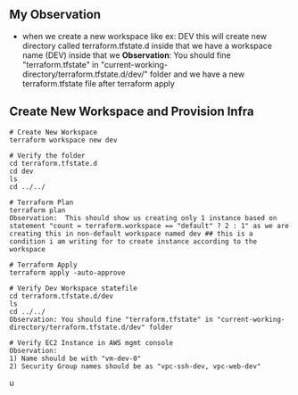 ## My Observation
- when we create a new workspace like ex: DEV this will create new directory called terraform.tfstate.d inside that we have a workspace name (DEV) inside that we **Observation**: You should fine "terraform.tfstate" in "current-working-directory/terraform.tfstate.d/dev/" folder and we have a new terraform.tfstate file after terraform apply

## Create New Workspace and Provision Infra 
```t
# Create New Workspace
terraform workspace new dev

# Verify the folder
cd terraform.tfstate.d 
cd dev
ls
cd ../../

# Terraform Plan
terraform plan
Observation:  This should show us creating only 1 instance based on statement "count = terraform.workspace == "default" ? 2 : 1" as we are creating this in non-default workspace named dev ## this is a condition i am writing for to create instance according to the workspace

# Terraform Apply
terraform apply -auto-approve

# Verify Dev Workspace statefile
cd terraform.tfstate.d/dev
ls
cd ../../
Observation: You should fine "terraform.tfstate" in "current-working-directory/terraform.tfstate.d/dev" folder

# Verify EC2 Instance in AWS mgmt console
Observation:
1) Name should be with "vm-dev-0"
2) Security Group names should be as "vpc-ssh-dev, vpc-web-dev"
```


u